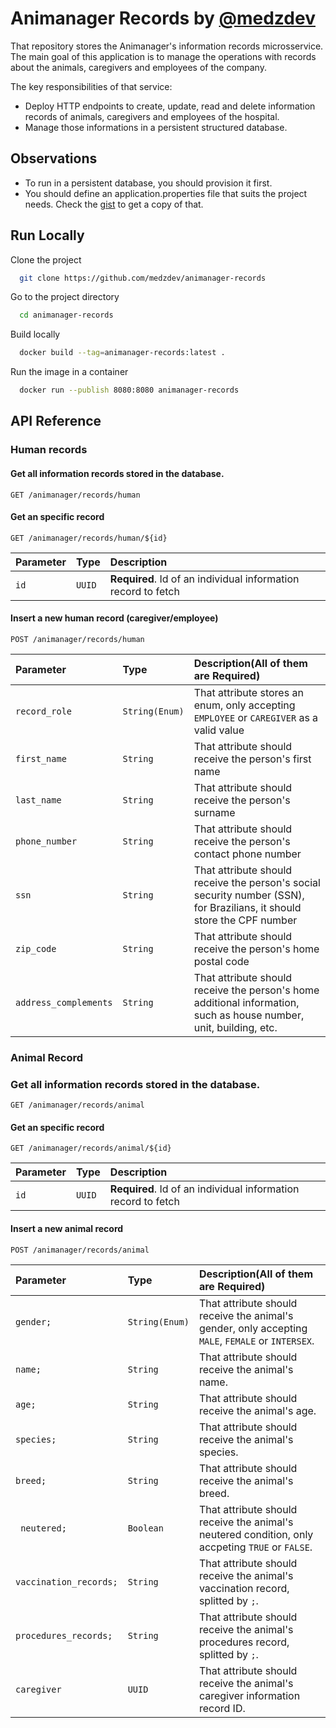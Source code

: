 
# Animanager Records by [@medzdev](https://www.github.com/medzdev)

That repository stores the Animanager's information records microsservice. The main goal of this application is to manage the operations with records about the animals, caregivers and employees of the company.

The key responsibilities of that service:

- Deploy HTTP endpoints to create, update, read and delete information records of animals, caregivers and employees of the hospital.
- Manage those informations in a persistent structured database.

## Observations
- To run in a persistent database, you should provision it first.
- You should define an application.properties file that suits the project needs. Check the [gist](https://gist.github.com/medzdev/6a3085931a69fe29e3acc888051fe129) to get a copy of that.

## Run Locally

Clone the project

```bash
  git clone https://github.com/medzdev/animanager-records
```

Go to the project directory

```bash
  cd animanager-records
```

Build locally

```bash
  docker build --tag=animanager-records:latest .
```

Run the image in a container

```bash
  docker run --publish 8080:8080 animanager-records
```

## API Reference

### Human records

#### Get all information records stored in the database.

```http
GET /animanager/records/human
```

#### Get an specific record 

```http
GET /animanager/records/human/${id}
```

| Parameter | Type      | Description                                                   |
| :-------- |:----------|:--------------------------------------------------------------|
| `id`      | `UUID`    | **Required**. Id of an individual information record to fetch |


#### Insert a new human record (caregiver/employee)

```http
POST /animanager/records/human
```

| Parameter             | Type           | Description(All of them are Required)                                                                                    |
|:----------------------|:---------------|:-------------------------------------------------------------------------------------------------------------------------|
| `record_role`         | `String(Enum)` | That attribute stores an enum, only accepting `EMPLOYEE` or `CAREGIVER` as a valid value                                 |
| `first_name`          | `String`       | That attribute should receive the person's first name                                                                    |
| `last_name`           | `String`       | That attribute should receive the person's surname                                                                       |
| `phone_number`        | `String`       | That attribute should receive the person's contact phone number                                                          |
| `ssn`                 | `String`       | That attribute should receive the person's social security number  (SSN), for Brazilians, it should store the CPF number |
| `zip_code`            | `String`       | That attribute should receive the person's home postal code                                                              |
| `address_complements` | `String`       | That attribute should receive the person's home additional information, such as house number, unit, building, etc.       |

### Animal Record

### Get all information records stored in the database.

```http
GET /animanager/records/animal
```

#### Get an specific record

```http
GET /animanager/records/animal/${id}
```

| Parameter | Type      | Description                                                   |
|:----------|:----------|:--------------------------------------------------------------|
| `id`      | `UUID`    | **Required**. Id of an individual information record to fetch |

#### Insert a new animal record

```http
POST /animanager/records/animal
```
| Parameter              | Type           | Description(All of them are Required)                                                             |
|:-----------------------|:---------------|:--------------------------------------------------------------------------------------------------|
| `gender;`              | `String(Enum)` | That attribute should receive the animal's gender, only accepting `MALE`, `FEMALE` or `INTERSEX`. |
| `name;`                | `String`       | That attribute should receive the animal's name.                                                  |
| `age;`                 | `String`       | That attribute should receive the animal's age.                                                   |
| `species;`             | `String`       | That attribute should receive the animal's species.                                               |
| `breed;`               | `String`       | That attribute should receive the animal's breed.                                                 |
| ` neutered;`           | `Boolean`      | That attribute should receive the animal's neutered condition, only accpeting `TRUE` or `FALSE`.  |
| `vaccination_records;` | `String`       | That attribute should receive the animal's vaccination record, splitted by `;`.                   |
| `procedures_records;`  | `String`       | That attribute should receive the animal's procedures record, splitted by `;`.                    |
| `caregiver`            | `UUID`         | That attribute should receive the animal's caregiver information record ID.                       |
